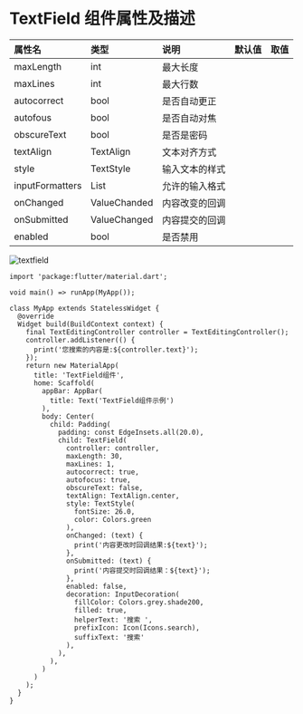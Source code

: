 # TextField 组件属性及描述

| 属性名          | 类型                     | 说明           | 默认值 | 取值 |
| :-------------- | :----------------------- | :------------- | :----- | :--- |
| maxLength       | int                      | 最大长度       |        |      |
| maxLines        | int                      | 最大行数       |        |      |
| autocorrect     | bool                     | 是否自动更正   |        |      |
| autofous        | bool                     | 是否自动对焦   |        |      |
| obscureText     | bool                     | 是否是密码     |        |      |
| textAlign       | TextAlign                | 文本对齐方式   |        |      |
| style           | TextStyle                | 输入文本的样式 |        |      |
| inputFormatters | List<TextInputFormatter> | 允许的输入格式 |        |      |
| onChanged       | ValueChanded<String>     | 内容改变的回调 |        |      |
| onSubmitted     | ValueChanged<String>     | 内容提交的回调 |        |      |
| enabled         | bool                     | 是否禁用       |        |      |

![textfield](https://raw.githubusercontent.com/staven630/blog/master/Flutter%E8%B5%B7%E8%88%AA/images/textfield.png)

```
import 'package:flutter/material.dart';

void main() => runApp(MyApp());

class MyApp extends StatelessWidget {
  @override
  Widget build(BuildContext context) {
    final TextEditingController controller = TextEditingController();
    controller.addListener(() {
      print('您搜索的内容是:${controller.text}');
    });
    return new MaterialApp(
      title: 'TextField组件',
      home: Scaffold(
        appBar: AppBar(
          title: Text('TextField组件示例')
        ),
        body: Center(
          child: Padding(
            padding: const EdgeInsets.all(20.0),
            child: TextField(
              controller: controller,
              maxLength: 30,
              maxLines: 1,
              autocorrect: true,
              autofocus: true,
              obscureText: false,
              textAlign: TextAlign.center,
              style: TextStyle(
                fontSize: 26.0,
                color: Colors.green
              ),
              onChanged: (text) {
                print('内容更改时回调结果:${text}');
              },
              onSubmitted: (text) {
                print('内容提交时回调结果：${text}');
              },
              enabled: false,
              decoration: InputDecoration(
                fillColor: Colors.grey.shade200,
                filled: true,
                helperText: '搜索 ',
                prefixIcon: Icon(Icons.search),
                suffixText: '搜索'
              ),
            ),
          ),
        )
      )
    );
  }
}
```
